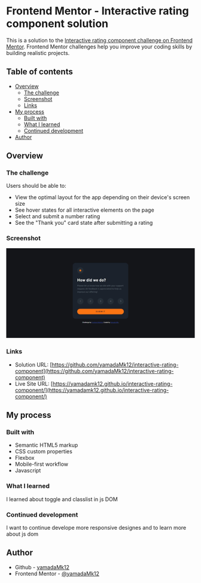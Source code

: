 # Frontend Mentor - Interactive rating component solution

This is a solution to the [Interactive rating component challenge on Frontend Mentor](https://www.frontendmentor.io/challenges/interactive-rating-component-koxpeBUmI). Frontend Mentor challenges help you improve your coding skills by building realistic projects. 

## Table of contents

- [Overview](#overview)
  - [The challenge](#the-challenge)
  - [Screenshot](#screenshot)
  - [Links](#links)
- [My process](#my-process)
  - [Built with](#built-with)
  - [What I learned](#what-i-learned)
  - [Continued development](#continued-development)
- [Author](#author)

## Overview

### The challenge

Users should be able to:

- View the optimal layout for the app depending on their device's screen size
- See hover states for all interactive elements on the page
- Select and submit a number rating
- See the "Thank you" card state after submitting a rating

### Screenshot

![](./screenshot.jpeg)


### Links

- Solution URL: [https://github.com/yamadaMk12/interactive-rating-component](https://github.com/yamadaMk12/interactive-rating-component)
- Live Site URL: [https://yamadamk12.github.io/interactive-rating-component/](https://yamadamk12.github.io/interactive-rating-component/)

## My process

### Built with

- Semantic HTML5 markup
- CSS custom properties
- Flexbox
- Mobile-first workflow
- Javascript

### What I learned

I learned about toggle and classlist in js DOM

### Continued development

I want to continue develope more responsive designes and to learn more about js dom

## Author

- Github - [yamadaMk12](https://github.com/yamadaMk12)
- Frontend Mentor - [@yamadaMk12](https://www.frontendmentor.io/profile/yamadaMk12)
